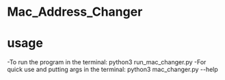 # Mac_Address_Changer

# usage
-To run the program in the terminal: python3 run_mac_changer.py 
-For quick use and putting args in the terminal: python3 mac_changer.py --help
